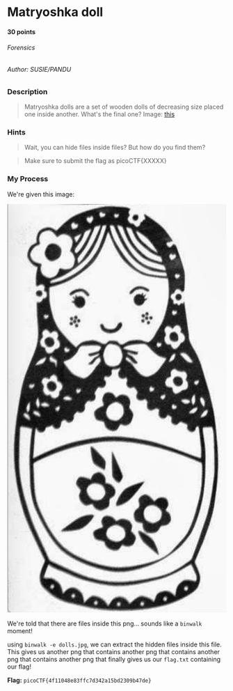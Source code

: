 # Matryoshka doll
#### 30 points
###### Forensics
###### Author: SUSIE/PANDU

### Description
> Matryoshka dolls are a set of wooden dolls of decreasing size placed one inside another. What's the final one? Image: [this](https://mercury.picoctf.net/static/b6205dd933ec01c022c4e6acbdf11116/dolls.jpg)

### Hints
> Wait, you can hide files inside files? But how do you find them?

> Make sure to submit the flag as picoCTF{XXXXX}

### My Process
We're given this image:

![dolls](https://github.com/EmeraldEntities/ctf-writeups/blob/main/picoctf-2021/matryoshka-doll/dolls.jpg?raw=true)

We're told that there are files inside this png... sounds like a `binwalk` moment!

using `binwalk -e dolls.jpg`, we can extract the hidden files inside this file. This gives us another png that contains another png that contains another png that contains another png that finally gives us our `flag.txt` containing our flag!

**Flag:** `picoCTF{4f11048e83ffc7d342a15bd2309b47de}`
